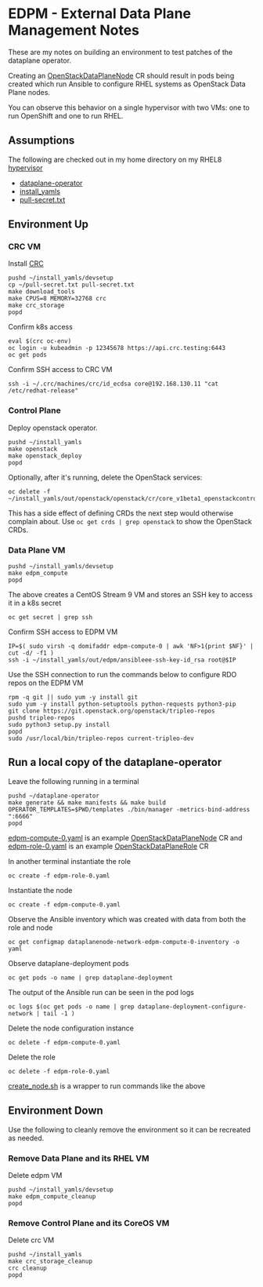 # EDPM - External Data Plane Management Notes

These are my notes on building an environment to test patches of
the dataplane operator.

Creating an
[OpenStackDataPlaneNode](https://openstack-k8s-operators.github.io/dataplane-operator/openstack_dataplanenode)
CR should result in pods being created which run Ansible
to configure RHEL systems as OpenStack Data Plane nodes.

You can observe this behavior on a single hypervisor with two VMs: one
to run OpenShift and one to run RHEL.

## Assumptions

The following are checked out in my home directory on my RHEL8
[hypervisor](https://pcpartpicker.com/user/fultonj/saved/v9KLD3)

- [dataplane-operator](https://github.com/openstack-k8s-operators/dataplane-operator)
- [install_yamls](https://github.com/openstack-k8s-operators/install_yamls)
- [pull-secret.txt](https://console.redhat.com/openshift/create/local)

## Environment Up

### CRC VM

Install [CRC](https://developers.redhat.com/products/openshift-local/overview)
```
pushd ~/install_yamls/devsetup
cp ~/pull-secret.txt pull-secret.txt
make download_tools
make CPUS=8 MEMORY=32768 crc
make crc_storage
popd
```
Confirm k8s access
```
eval $(crc oc-env)
oc login -u kubeadmin -p 12345678 https://api.crc.testing:6443
oc get pods
```
Confirm SSH access to CRC VM
```
ssh -i ~/.crc/machines/crc/id_ecdsa core@192.168.130.11 "cat /etc/redhat-release"
```

### Control Plane

Deploy openstack operator.
```
pushd ~/install_yamls
make openstack
make openstack_deploy
popd
```
Optionally, after it's running, delete the OpenStack services:
```
oc delete -f ~/install_yamls/out/openstack/openstack/cr/core_v1beta1_openstackcontrolplane.yaml
```
This has a side effect of defining CRDs the next step would otherwise
complain about. Use `oc get crds | grep openstack` to show the
OpenStack CRDs.

### Data Plane VM
```
pushd ~/install_yamls/devsetup
make edpm_compute
popd
```
The above creates a CentOS Stream 9 VM and stores an SSH key to access
it in a k8s secret
```
oc get secret | grep ssh
```
Confirm SSH access to EDPM VM
```
IP=$( sudo virsh -q domifaddr edpm-compute-0 | awk 'NF>1{print $NF}' | cut -d/ -f1 )
ssh -i ~/install_yamls/out/edpm/ansibleee-ssh-key-id_rsa root@$IP
```
Use the SSH connection to run the commands below to configure RDO
repos on the EDPM VM
```
rpm -q git || sudo yum -y install git
sudo yum -y install python-setuptools python-requests python3-pip
git clone https://git.openstack.org/openstack/tripleo-repos
pushd tripleo-repos
sudo python3 setup.py install
popd
sudo /usr/local/bin/tripleo-repos current-tripleo-dev
```
## Run a local copy of the dataplane-operator

Leave the following running in a terminal
```
pushd ~/dataplane-operator
make generate && make manifests && make build
OPERATOR_TEMPLATES=$PWD/templates ./bin/manager -metrics-bind-address ":6666"
popd
```
[edpm-compute-0.yaml](edpm-compute-0.yaml) is an example
[OpenStackDataPlaneNode](https://openstack-k8s-operators.github.io/dataplane-operator/openstack_dataplanenode) CR and
[edpm-role-0.yaml](edpm-role-0.yaml) is an example
[OpenStackDataPlaneRole](https://openstack-k8s-operators.github.io/dataplane-operator/openstack_dataplanerole) CR

In another terminal instantiate the role
```
oc create -f edpm-role-0.yaml
```
Instantiate the node
```
oc create -f edpm-compute-0.yaml
```
Observe the Ansible inventory which was created with data from both
the role and node
```
oc get configmap dataplanenode-network-edpm-compute-0-inventory -o yaml
```
Observe dataplane-deployment pods
```
oc get pods -o name | grep dataplane-deployment
```
The output of the Ansible run can be seen in the pod logs
```
oc logs $(oc get pods -o name | grep dataplane-deployment-configure-network | tail -1 )
```
Delete the node configuration instance
```
oc delete -f edpm-compute-0.yaml
```
Delete the role
```
oc delete -f edpm-role-0.yaml
```
[create_node.sh](create_node.sh) is a wrapper to run commands like the above

## Environment Down
Use the following to cleanly remove the environment so it can be
recreated as needed.

### Remove Data Plane and its RHEL VM
Delete edpm VM
```
pushd ~/install_yamls/devsetup
make edpm_compute_cleanup
popd
```
### Remove Control Plane and its CoreOS VM
Delete crc VM
```
pushd ~/install_yamls
make crc_storage_cleanup
crc cleanup
popd
```
